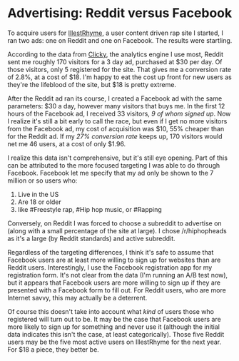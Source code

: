 # Advertising: Reddit versus Facebook

To acquire users for [IllestRhyme](http://www.illestrhyme.com), a user content driven rap site I started, I ran two ads: one on Reddit and one on Facebook. The results were startling. 
<!--more-->
According to the data from [Clicky](http://getclicky.com/66528953), the analytics engine I use most, Reddit sent me roughly 170 visitors for a 3 day ad, purchased at $30 per day. Of those visitors, only 5 registered for the site. That gives me a conversion rate of 2.8%, at a cost of $18. I'm happy to eat the cost up front for new users as they're the lifeblood of the site, but $18 is pretty extreme.

After the Reddit ad ran its course, I created a Facebook ad with the same parameters: $30 a day, however many visitors that buys me. In the first 12 hours of the Facebook ad, I received 33 visitors, *9 of whom signed up*. Now I realize it's still a bit early to call the race, but even if I get no more visitors from the Facebook ad, my cost of acquisition was $10, 55% cheaper than for the Reddit ad. If my *27% conversion rate* keeps up, 170 visitors would net me 46 users, at a cost of only $1.96.

I realize this data isn't comprehensive, but it's still eye opening. Part of this can be attributed to the more focused targeting I was able to do through Facebook. Facebook let me specify that my ad only be shown to the 7 million or so users who:

1. Live in the US 
2. Are 18 or older 
3. like #Freestyle rap, #Hip hop music, or #Rapping 

Conversely, on Reddit I was forced to choose a subreddit to advertise on (along with a small percentage of the site at large). I chose /r/hiphopheads as it's a large (by Reddit standards) and active subreddit.

Regardless of the targeting differences, I think it's safe to assume that Facebook users are at least more willing to sign up for websites than are Reddit users. Interestingly, I use the Facebook registration app for my registration form. It's not clear from the data (I'm running an A/B test now), but it appears that Facebook users are more willing to sign up if they are presented with a Facebook form to fill out. For Reddit users, who are more Internet savvy, this may actually be a deterrent.

Of course this doesn't take into account what _kind_ of users those who registered will turn out to be. It may be the case that Facebook users are more likely to sign up for something and never use it (although the initial data indicates this isn't the case, at least categorically). Those five Reddit users may be the five most active users on IllestRhyme for the next year. For $18 a piece, they better be.
